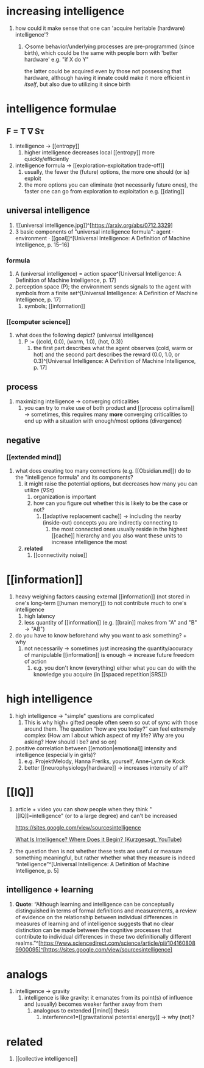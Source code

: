 # increasing intelligence
1. how could it make sense that one can 'acquire heritable (hardware) intelligence'?
	1. ◇some behavior/underlying processes are pre-programmed (since birth), which could be the same with people born with 'better hardware' e.g. "if X do Y"

		the latter could be acquired even by those not possessing that hardware, although having it innate could make it more efficient _in itself_, but also due to utilizing it since birth

# intelligence formulae
## F = T ∇ Sτ
1. intelligence → [[entropy]]
	1. higher intelligence decreases local [[entropy]] more quickly/efficiently
2. intelligence formula → [[exploration-exploitation trade-off]]
	1. usually, the fewer the (future) options, the more one should (or is) exploit
	2. the more options you can eliminate (not necessarily future ones), the faster one can go from exploration to exploitation e.g. [[dating]]

## universal intelligence
1. ![[universal intelligence.jpg]]^[https://arxiv.org/abs/0712.3329]
2. 3 basic components of "universal intelligence formula": agent · environment · [[goal]]^[Universal Intelligence: A Definition of Machine Intelligence, p. 15–16]

### formula
1. A (universal intelligence) = action space^[Universal Intelligence: A Definition of Machine Intelligence, p. 17]
2. perception space (P); the environment sends signals to the agent with symbols from a finite set^[Universal Intelligence: A Definition of Machine Intelligence, p. 17]
	1. symbols; [[information]]

### [[computer science]]
1. what does the following depict? (universal intelligence)
	1. P := {(cold, 0.0), (warm, 1.0), (hot, 0.3)}
		1. the first part describes what the agent observes (cold, warm or hot) and the second part describes the reward (0.0, 1.0, or 0.3)^[Universal Intelligence: A Definition of Machine Intelligence, p. 17]

## process
1. maximizing intelligence → converging criticalities
	1. you can try to make use of both product and [[process optimalism]] → sometimes, this requires many **more** converging criticalities to end up with a situation with enough/most options (divergence)

## negative
### [[extended mind]]
1. what does creating too many connections (e.g. [[Obsidian.md]]) do to the "intelligence formula" and its components?
	1. it might raise the potential options, but decreases how many you can utilize (∇Sτ)
		1. organization is important
		2. how can you figure out whether this is likely to be the case or not?
			1. [[adaptive replacement cache]] → including the nearby (inside-out) concepts you are indirectly connecting to
				1. the most connected ones usually reside in the highest [[cache]] hierarchy and you also want these units to increase intelligence the most
	2. **related**
		1. [[connectivity noise]]


# [[information]]
1. heavy weighing factors causing external [[information]] (not stored in one's long-term [[human memory]]) to not contribute much to one's intelligence
	1. high latency
	2. less quantity of [[information]] (e.g. [[brain]] makes from "A" and "B" → "AB")
3. do you have to know beforehand why you want to ask something? + why
	1. not necessarily → sometimes just increasing the quantity/accuracy of manipulable [[information]] is enough → increase future freedom of action
		1. e.g. you don't know (everything) either what you can do with the knowledge you acquire (in [[spaced repetition|SRS]])

# high intelligence
1. high intelligence → "simple" questions are complicated
	1. This is why high+ gifted people often seem so out of sync with those around them. The question “how are you today?” can feel extremely complex (How am I about which aspect of my life? Why are you asking? How should I be? and so on)
2. positive correlation between [[emotion|emotional]] intensity and intelligence (especially in girls)?
	1. e.g. ProjektMelody, Hanna Freriks, yourself, Anne-Lynn de Kock
	2. better [[neurophysiology|hardware]] → increases intensity of all?



# [[IQ]]
1. article + video you can show people when they think "[[IQ]]=intelligence" (or to a large degree) and can't be increased

	https://sites.google.com/view/sourcesintelligence

	[What Is Intelligence? Where Does it Begin? (Kurzgesagt, YouTube)](https://www.youtube.com/watch?v=ck4RGeoHFko)
2. the question then is not whether these tests are useful or measure something meaningful, but rather whether what they measure is indeed “intelligence”^[Universal Intelligence: A Definition of Machine Intelligence, p. 5]

## intelligence + learning
1. **Quote**: “Although learning and intelligence can be conceptually distinguished in terms of formal definitions and measurements, a review of evidence on the relationship between individual differences in measures of learning and of intelligence suggests that no clear distinction can be made between the cognitive processes that contribute to individual differences in these two definitionally different realms.”^[https://www.sciencedirect.com/science/article/pii/1041608089900095]^[https://sites.google.com/view/sourcesintelligence]

# analogs
1. intelligence → gravity
	1. intelligence is like gravity: it emanates from its point(s) of influence and (usually) becomes weaker farther away from them
		1. analogous to extended [[mind]] thesis
			1. interference1=[[gravitational potential energy]] → why (not)?

# related
1. [[collective intelligence]]